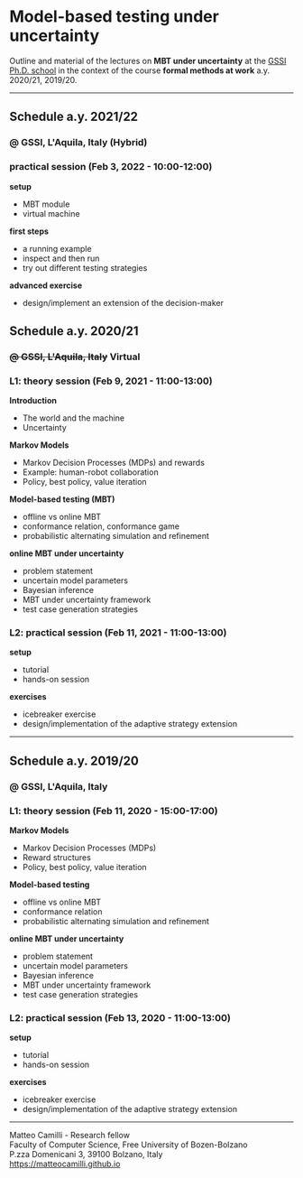 # Model-based testing under uncertainty

Outline and material of the lectures on **MBT under uncertainty** at the [GSSI Ph.D. school](https://www.gssi.it/education/computer-science-education) in the context of the course **formal methods at work** a.y. 2020/21, 2019/20.

---

## Schedule a.y. 2021/22

### @ GSSI, L'Aquila, Italy (Hybrid)

### practical session  (Feb 3, 2022 - 10:00-12:00)

**setup**

* MBT module
* virtual machine

**first steps**

* a running example
* inspect and then run
* try out different testing strategies

**advanced exercise**

* design/implement an extension of the decision-maker

## Schedule a.y. 2020/21

### <strike>@ GSSI, L'Aquila, Italy</strike> Virtual

### L1: theory session (Feb 9, 2021 - 11:00-13:00)

**Introduction**
* The world and the machine
* Uncertainty

**Markov Models**

* Markov Decision Processes (MDPs) and rewards
* Example: human-robot collaboration
* Policy, best policy, value iteration

**Model-based testing (MBT)**

* offline vs online MBT
* conformance relation, conformance game
* probabilistic alternating simulation and refinement

**online MBT under uncertainty**

* problem statement
* uncertain model parameters
* Bayesian inference
* MBT under uncertainty framework
* test case generation strategies

### L2: practical session  (Feb 11, 2021 - 11:00-13:00)

**setup**

* tutorial
* hands-on session

**exercises**

* icebreaker exercise
* design/implementation of the adaptive strategy extension

---

## Schedule a.y. 2019/20

### @ GSSI, L'Aquila, Italy

### L1: theory session (Feb 11, 2020 - 15:00-17:00)

**Markov Models**

* Markov Decision Processes (MDPs)
* Reward structures
* Policy, best policy, value iteration

**Model-based testing**

* offline vs online MBT
* conformance relation
* probabilistic alternating simulation and refinement

**online MBT under uncertainty**

* problem statement
* uncertain model parameters
* Bayesian inference
* MBT under uncertainty framework
* test case generation strategies

### L2: practical session  (Feb 13, 2020 - 11:00-13:00)

**setup**

* tutorial
* hands-on session

**exercises**

* icebreaker exercise
* design/implementation of the adaptive strategy extension


---

Matteo Camilli - Research fellow  
Faculty of Computer Science, Free University of Bozen-Bolzano  
P.zza Domenicani 3, 39100 Bolzano, Italy  
https://matteocamilli.github.io
